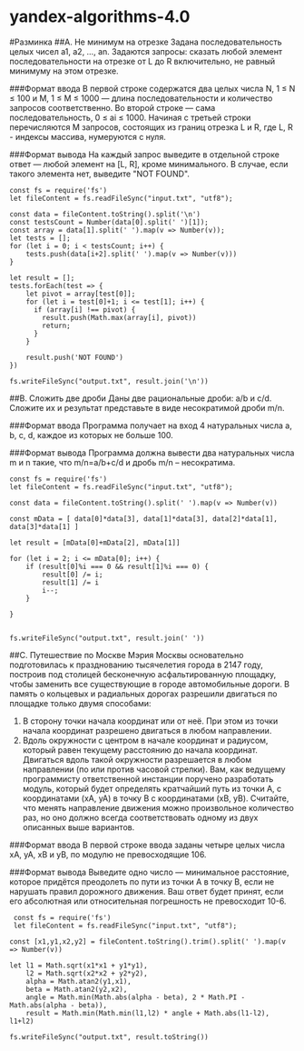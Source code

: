 # yandex-algorithms-4.0
#Разминка
##A. Не минимум на отрезке
Задана последовательность целых чисел a1, a2, …, an. Задаются запросы: сказать любой элемент последовательности на отрезке от L до R включительно, не равный минимуму на этом отрезке. 

###Формат ввода
В первой строке содержатся два целых числа N, 1 ≤ N ≤ 100 и M, 1 ≤ M ≤ 1000 — длина последовательности и количество запросов соответственно.
Во второй строке — сама последовательность, 0 ≤ ai ≤ 1000.
Начиная с третьей строки перечисляются M запросов, состоящих из границ отрезка L и R, где L, R - индексы массива, нумеруются с нуля.

###Формат вывода
На каждый запрос выведите в отдельной строке ответ — любой элемент на [L, R], кроме минимального. В случае, если такого элемента нет, выведите "NOT FOUND". 
```
const fs = require('fs')
let fileContent = fs.readFileSync("input.txt", "utf8");

const data = fileContent.toString().split('\n')
const testsCount = Number(data[0].split(' ')[1]);
const array = data[1].split(' ').map(v => Number(v));
let tests = [];
for (let i = 0; i < testsCount; i++) {
	tests.push(data[i+2].split(' ').map(v => Number(v)))
}

let result = [];
tests.forEach(test => {
    let pivot = array[test[0]];
    for (let i = test[0]+1; i <= test[1]; i++) {
      if (array[i] !== pivot) {
        result.push(Math.max(array[i], pivot))
        return;
      }
    }
    
  	result.push('NOT FOUND')
})

fs.writeFileSync("output.txt", result.join('\n'))
```

##B. Сложить две дроби
Даны две рациональные дроби: a/b и c/d. Сложите их и результат представьте в виде несократимой дроби m/n.

###Формат ввода
Программа получает на вход 4 натуральных числа a, b, c, d, каждое из которых не больше 100.

###Формат вывода
Программа должна вывести два натуральных числа m и n такие, что m/n=a/b+c/d и дробь m/n – несократима.
```
const fs = require('fs')
let fileContent = fs.readFileSync("input.txt", "utf8");

const data = fileContent.toString().split(' ').map(v => Number(v))

const mData = [ data[0]*data[3], data[1]*data[3], data[2]*data[1], data[3]*data[1] ]

let result = [mData[0]+mData[2], mData[1]]

for (let i = 2; i <= mData[0]; i++) {
	if (result[0]%i === 0 && result[1]%i === 0) {
    	result[0] /= i;
        result[1] /= i
        i--;
    }
    
}


fs.writeFileSync("output.txt", result.join(' '))
```
##C. Путешествие по Москве
Мэрия Москвы основательно подготовилась к празднованию тысячелетия города в 2147 году, построив под столицей бесконечную асфальтированную площадку, чтобы заменить все существующие в городе автомобильные дороги. В память о кольцевых и радиальных дорогах разрешили двигаться по площадке только двумя способами:
 1. В сторону точки начала координат или от неё. При этом из точки начала координат разрешено двигаться в любом направлении.
 2. Вдоль окружности с центром в начале координат и радиусом, который равен текущему расстоянию до начала координат. Двигаться вдоль такой окружности разрешается в любом направлении (по или против часовой стрелки).
Вам, как ведущему программисту ответственной инстанции поручено разработать модуль, который будет определять кратчайший путь из точки A, с координатами (xA, yA) в точку B с координатами (xB, yB). Считайте, что менять направление движения можно произвольное количество раз, но оно должно всегда соответствовать одному из двух описанных выше вариантов.

###Формат ввода
В первой строке ввода заданы четыре целых числа xA, yA, xB и yB, по модулю не превосходящие 106.

###Формат вывода
Выведите одно число — минимальное расстояние, которое придётся преодолеть по пути из точки A в точку B, если не нарушать правил дорожного движения. Ваш ответ будет принят, если его абсолютная или относительная погрешность не превосходит 10-6. 
```
 const fs = require('fs')
 let fileContent = fs.readFileSync("input.txt", "utf8");

const [x1,y1,x2,y2] = fileContent.toString().trim().split(' ').map(v => Number(v))

let l1 = Math.sqrt(x1*x1 + y1*y1),
    l2 = Math.sqrt(x2*x2 + y2*y2),
    alpha = Math.atan2(y1,x1),
    beta = Math.atan2(y2,x2),
    angle = Math.min(Math.abs(alpha - beta), 2 * Math.PI - Math.abs(alpha - beta)),
    result = Math.min(Math.min(l1,l2) * angle + Math.abs(l1-l2), l1+l2)

fs.writeFileSync("output.txt", result.toString())
```
































